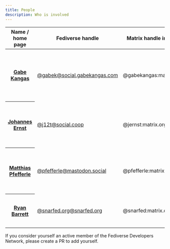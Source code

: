 ```yaml
---
title: People
description: Who is involved
---
```


<table class="people">
 <thead>
  <tr>
   <th>Name / home page</th>
   <th>Fediverse handle</th>
   <th>Matrix handle in chat</th>
   <th>Fediverse project(s)</th>
   <th>Role</th>
  </tr>
 </thead>
 <tr>
  <th><a href="https://gabekangas.com/">Gabe Kangas</a></th>
  <td><a href="https://social.gabekangas.com/about">@gabek@social.gabekangas.com</a></td>
  <td>@gabekangas:matrix.org</td>
  <td><a href="https://owncast.online/">Owncast</a>: a free and open source live video and web
      chat server for use with existing popular broadcasting software</td>
  <td>Project lead</td>
 </tr>
 <tr>
  <th><a href="https://reb00ted.org/">Johannes Ernst</a></th>
  <td><a href="https://social.coop/@j12t">@j12t@social.coop</a></td>
  <td>@jernst:matrix.org</td>
  <td><a href="https://dazzle.town/">Dazzle</a>: we're building an ActivityPub-enabled Data Palace, yay!
      (Work in progress)</td>
  <td>Project lead</td>
 </tr>
 <tr>
  <th><a href="https://notiz.blog/">Matthias Pfefferle</a></th>
  <td><a href="https://mastodon.social/@pfefferle">@pfefferle@mastodon.social</a></td>
  <td>@pfefferle:matrix.org</td>
  <td><a href="https://wordpress.org/plugins/activitypub/">WordPress(.com)</a>: we're building an ActivityPub-plugin for WordPress
      and a hosted version on WordPress.com!</td>
  <td>Project lead</td>
 </tr>
 <tr>
  <th><a href="https://snarfed.org/">Ryan Barrett</a></th>
  <td><a href="https://fed.brid.gy/user/snarfed.org">@snarfed.org@snarfed.org</a></td>
  <td>@snarfed:matrix.org</td>
  <td><a href="https://fed.brid.gy/">Bridgy Fed</a>: bridges web sites, the fediverse, and soon more!</td>
  <td>Project lead</td>
 </tr>
</table>

If you consider yourself an active member of the Fediverse Developers Network, please create a
PR to add yourself.
